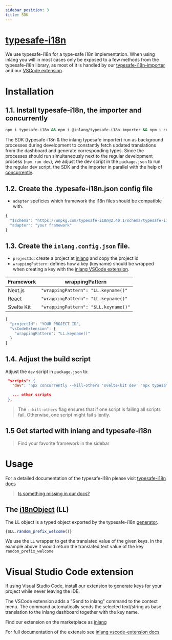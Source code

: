 ```yaml
---
sidebar_position: 3
title: SDK
---
```


# [typesafe-i18n](https://github.com/ivanhofer/typesafe-i18n#readme)
We use typesafe-i18n for a type-safe i18n implementation. When using inlang you will in most cases only be exposed to a few methods from the typesafe-i18n library, as most of it is handled by our [typesafe-i18n-importer](#installation) and our [VSCode extension](#visual-studio-code-extension).
# Installation
## 1.1. Install typesafe-i18n, the importer and concurrently

```bash
npm i typesafe-i18n && npm i @inlang/typesafe-i18n-importer && npm i concurrently --save-dev
```

The SDK (typesafe-i18n & the inlang typesafe importer) run as background processes during development to constantly fetch updated translations from the dashboard and generate corresponding types. Since the processes should run simultaneously next to the regular development process (`npm run dev`), we adjust the dev script in the `package.json` to run the regular dev script, the SDK and the importer in parallel with the help of [concurrently](https://www.npmjs.com/package/concurrently).



## 1.2. Create the .typesafe-i18n.json config file

- `adapter` speficies which framework the i18n files should be compatible with.

```js title="typesafe-i18n.json"
{
  "$schema": "https://unpkg.com/typesafe-i18n@2.40.1/schema/typesafe-i18n.json",
  "adapter": "your framework"
}
```

## 1.3. Create the `inlang.config.json` file.

- `projectId`: create a project at [inlang](https://app.inlang.dev) and copy the project id
- `wrappingPattern`: defines how a key (keyname) should be wrapped when creating a key with the [inlang
  VSCode extension](#visual-studio-code-extension). 
  
| Framework  | wrappingPattern                      |
|------------|--------------------------------------|
| Next.js    | `"wrappingPattern": "LL.keyname()"`  |
| React      | `"wrappingPattern": "LL.keyname()"`  |
| Svelte Kit | `"wrappingPattern": "$LL.keyname()"` |


```js title="inlang.project.json for Next.js"
{
  "projectId": "YOUR PROJECT ID",
  "vsCodeExtension": {
    "wrappingPattern": "LL.keyname()"
  }
}
```

## 1.4. Adjust the build script

Adjust the `dev` script in `package.json` to:

```json
 "scripts": {
   "dev": "npx concurrently --kill-others 'svelte-kit dev' 'npx typesafe-i18n' 'npx @inlang/typesafe-i18n-importer'",

   ... other scripts
 },
```

> The `--kill-others` flag ensures that if one script is failing all scripts fail. Otherwise, one
> script might fail silently.

## 1.5 Get started with inlang and typesafe-i18n
> Find your favorite framework in the sidebar

# Usage
For a detailed documentation of the typesafe-i18n please visit [typesafe-i18n docs](https://github.com/ivanhofer/typesafe-i18n#readme)
> [Is something missing in our docs?](https://submission.bromb.co/inlang/docs/feedback)

## The [i18nObject](https://github.com/ivanhofer/typesafe-i18n#i18nObject) (LL)
The LL object is a typed object exported by the typesafe-i18n [generator](https://github.com/ivanhofer/typesafe-i18n#typesafety).

```js
{$LL.random_prefix_welcome()}
```

We use the `LL` wrapper to get the translated value of the given keys. In the example above it would return the translated text value of the key `random_prefix_welcome`

# Visual Studio Code extension

If using Visual Studio Code, install our extension to generate keys for your project while never leaving the IDE.

The VSCode extension adds a "Send to inlang" command to the context menu. The command automatically sends the selected text/string as base translation to the inlang dashboard together with the key name.

Find our extension on the marketplace as [inlang](https://marketplace.visualstudio.com/items?itemName=inlang.vscode-extension)

For full documentation of the extensio see [inlang vscode-extension docs](https://github.com/inlang/inlang/tree/main/packages/inlang-vscode-extension)